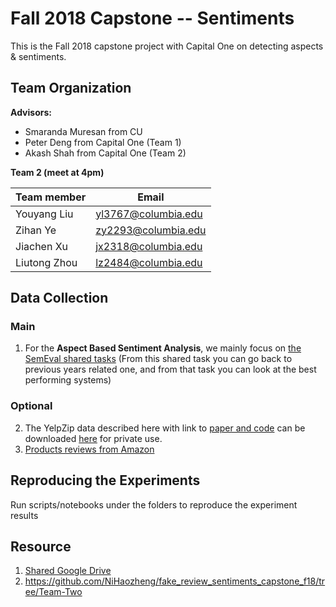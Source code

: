 # Fall 2018 Capstone -- Sentiments
This is the Fall 2018 capstone project with Capital One on detecting aspects & sentiments.

## Team Organization

**Advisors:**
- Smaranda Muresan from CU
- Peter Deng from Capital One (Team 1)
- Akash Shah from Capital One (Team 2) 

**Team 2 (meet at 4pm)**

Team member  | Email
---|---
Youyang Liu  |yl3767@columbia.edu 
Zihan Ye     |zy2293@columbia.edu 
Jiachen Xu   |jx2318@columbia.edu 
Liutong Zhou |lz2484@columbia.edu 

## Data Collection
### Main
1. For the __Aspect Based Sentiment Analysis__, we mainly focus on [the SemEval shared tasks](http://alt.qcri.org/semeval2016/task5/)
(From this shared task you can go back to previous years related one, and from that task you can look at the best performing systems)
### Optional
2. The YelpZip data described here with link to [paper and code](http://odds.cs.stonybrook.edu/yelpzip-dataset/)
can be downloaded [here](https://drive.google.com/open?id=0B8JIKvhJUvRdfjBaaFB3TWQ1MEstQVpnb1ZDTUZkampJTUpQaEVZYVJmSUVZZS1xSkNJXzA)
for private use.
3. [Products reviews from Amazon](http://jmcauley.ucsd.edu/data/amazon/)

## Reproducing the Experiments
Run scripts/notebooks under the folders to reproduce the experiment results

## Resource
1. [Shared Google Drive](https://drive.google.com/drive/folders/1lP2mS8plxiPjW4NFiCB1b5lMyF20gIgG?usp=sharing_eip&ts=5bb51c13)
2. https://github.com/NiHaozheng/fake_review_sentiments_capstone_f18/tree/Team-Two
